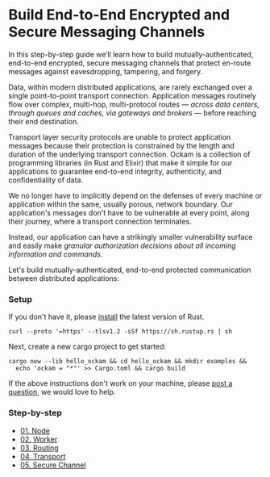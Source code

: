 # Build End-to-End Encrypted and Secure Messaging Channels

In this step-by-step guide we’ll learn how to build mutually-authenticated, end-to-end encrypted,
secure messaging channels that protect en-route messages against eavesdropping, tampering, and forgery.

Data, within modern distributed applications, are rarely exchanged over a single point-to-point
transport connection. Application messages routinely flow over complex, multi-hop, multi-protocol
routes — _across data centers, through queues and caches, via gateways and brokers_ — before reaching
their end destination.

Transport layer security protocols are unable to protect application messages because their protection
is constrained by the length and duration of the underlying transport connection. Ockam is a collection of
programming libraries (in Rust and Elixir) that make it simple for our applications to guarantee end-to-end
integrity, authenticity, and confidentiality of data.

We no longer have to implicitly depend on the defenses of every machine or application within the same,
usually porous, network boundary. Our application's messages don't have to be vulnerable at every point,
along their journey, where a transport connection terminates.

Instead, our application can have a strikingly smaller vulnerability surface and easily make
_granular authorization decisions about all incoming information and commands._

Let's build mutually-authenticated, end-to-end protected communication between distributed applications:

### Setup

If you don't have it, please [install](https://www.rust-lang.org/tools/install) the latest version of Rust.

```
curl --proto '=https' --tlsv1.2 -sSf https://sh.rustup.rs | sh
```

Next, create a new cargo project to get started:

```
cargo new --lib hello_ockam && cd hello_ockam && mkdir examples &&
  echo 'ockam = "*"' >> Cargo.toml && cargo build
```

If the above instructions don't work on your machine, please
[post a question](https://github.com/ockam-network/ockam/discussions/1642),
we would love to help.

### Step-by-step

<ul>
<li><a href="./get-started/01-node#readme">01. Node</a></li>
<li><a href="./get-started/02-worker#readme">02. Worker</a>
<li><a href="./get-started/03-routing#readme">03. Routing</a></li>
<li><a href="./get-started/04-transport#readme">04. Transport</a></li>
<li><a href="./get-started/05-secure-channel#readme">05. Secure Channel</a></li>
</ul>

<div style="display: none; visibility: hidden;">
<hr><b>Next:</b> <a href="./get-started/01-node#readme">01. Node</a>
</div>
